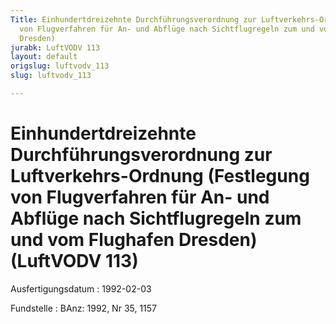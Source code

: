 ```yaml
---
Title: Einhundertdreizehnte Durchführungsverordnung zur Luftverkehrs-Ordnung (Festlegung
  von Flugverfahren für An- und Abflüge nach Sichtflugregeln zum und vom Flughafen
  Dresden)
jurabk: LuftVODV 113
layout: default
origslug: luftvodv_113
slug: luftvodv_113

---
```


# Einhundertdreizehnte Durchführungsverordnung zur Luftverkehrs-Ordnung (Festlegung von Flugverfahren für An- und Abflüge nach Sichtflugregeln zum und vom Flughafen Dresden) (LuftVODV 113)

Ausfertigungsdatum
:   1992-02-03

Fundstelle
:   BAnz: 1992, Nr 35, 1157

